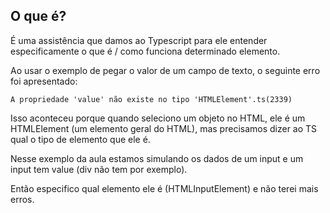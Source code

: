 ## O que é?

É uma assistência que damos ao Typescript para ele entender especificamente o que é / como funciona determinado elemento.

Ao usar o exemplo de pegar o valor de um campo de texto, o seguinte erro foi apresentado:

```
A propriedade 'value' não existe no tipo 'HTMLElement'.ts(2339)
```

Isso aconteceu porque quando seleciono um objeto no HTML, ele é um HTMLElement (um elemento geral do HTML), mas precisamos dizer ao TS qual o tipo de elemento que ele é.

Nesse exemplo da aula estamos simulando os dados de um input e um input tem value (div não tem por exemplo).

Então especifico qual elemento ele é (HTMLInputElement) e não terei mais erros.
